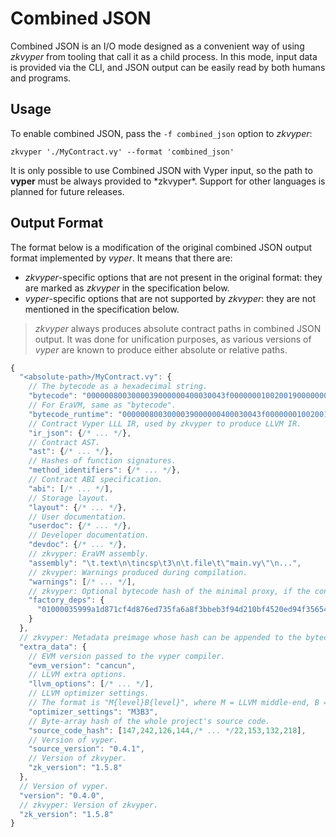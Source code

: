# Combined JSON

Combined JSON is an I/O mode designed as a convenient way of using *zkvyper* from tooling that call it as a child process. In this mode, input data is provided via the CLI, and JSON output can be easily read by both humans and programs.



## Usage

To enable combined JSON, pass the `-f combined_json` option to *zkvyper*:

```shell
zkvyper './MyContract.vy' --format 'combined_json'
```

<div class="warning">
It is only possible to use Combined JSON with Vyper input, so the path to <b>vyper</b> must be always provided to *zkvyper*.
Support for other languages is planned for future releases.
</div>



## Output Format

The format below is a modification of the original combined JSON output format implemented by *vyper*. It means that there are:
- *zkvyper*-specific options that are not present in the original format: they are marked as *zkvyper* in the specification below.
- *vyper*-specific options that are not supported by *zkvyper*: they are not mentioned in the specification below.

> *zkvyper* always produces absolute contract paths in combined JSON output. It was done for unification purposes, as various versions of *vyper* are known to produce either absolute or relative paths.

```javascript
{
  "<absolute-path>/MyContract.vy": {
    // The bytecode as a hexadecimal string.
    "bytecode": "0000008003000039000000400030043f0000000100200190000000130000c13d...",
    // For EraVM, same as "bytecode".
    "bytecode_runtime": "0000008003000039000000400030043f0000000100200190000000130000c13d...",
    // Contract Vyper LLL IR, used by zkvyper to produce LLVM IR.
    "ir_json": {/* ... */},
    // Contract AST.
    "ast": {/* ... */},
    // Hashes of function signatures.
    "method_identifiers": {/* ... */},
    // Contract ABI specification.
    "abi": [/* ... */],
    // Storage layout.
    "layout": {/* ... */},
    // User documentation.
    "userdoc": {/* ... */},
    // Developer documentation.
    "devdoc": {/* ... */},
    // zkvyper: EraVM assembly.
    "assembly": "\t.text\n\tincsp\t3\n\t.file\t\"main.vy\"\n...",
    // zkvyper: Warnings produced during compilation.
    "warnings": [/* ... */],
    // zkvyper: Optional bytecode hash of the minimal proxy, if the contract uses "create_minimal_proxy_to".
    "factory_deps": {
      "01000035999a1d871cf4d876ed735fa6a8f3bbeb3f94d210bf4520ed94f35654": "__VYPER_MINIMAL_PROXY_CONTRACT"
    }
  },
  // zkvyper: Metadata preimage whose hash can be appended to the bytecode.
  "extra_data": {
    // EVM version passed to the vyper compiler.
    "evm_version": "cancun",
    // LLVM extra options.
    "llvm_options": [/* ... */],
    // LLVM optimizer settings.
    // The format is "M{level}B{level}", where M = LLVM middle-end, B = LLVM back-end, and levels: 0-3 | s | z.
    "optimizer_settings": "M3B3",
    // Byte-array hash of the whole project's source code.
    "source_code_hash": [147,242,126,144,/* ... */22,153,132,218],
    // Version of vyper.
    "source_version": "0.4.1",
    // Version of zkvyper.
    "zk_version": "1.5.8"
  },
  // Version of vyper.
  "version": "0.4.0",
  // zkvyper: Version of zkvyper.
  "zk_version": "1.5.8"
}
```
